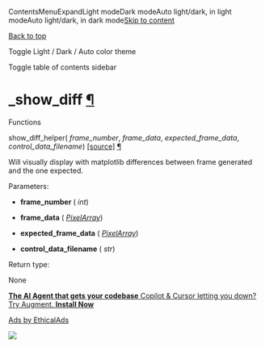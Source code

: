 ContentsMenuExpandLight modeDark modeAuto light/dark, in light modeAuto light/dark, in dark mode[Skip to content](https://docs.manim.community/en/stable/reference/manim.utils.testing._show_diff.html#furo-main-content)

[Back to top](https://docs.manim.community/en/stable/reference/manim.utils.testing._show_diff.html#)

Toggle Light / Dark / Auto color theme

Toggle table of contents sidebar

# \_show\_diff [¶](https://docs.manim.community/en/stable/reference/manim.utils.testing._show_diff.html\#module-manim.utils.testing._show_diff "Link to this heading")

Functions

show\_diff\_helper( _frame\_number_, _frame\_data_, _expected\_frame\_data_, _control\_data\_filename_) [\[source\]](https://docs.manim.community/en/stable/_modules/manim/utils/testing/_show_diff.html#show_diff_helper) [¶](https://docs.manim.community/en/stable/reference/manim.utils.testing._show_diff.html#manim.utils.testing._show_diff.show_diff_helper "Link to this definition")

Will visually display with matplotlib differences between frame generated and the one expected.

Parameters:

- **frame\_number** ( _int_)

- **frame\_data** ( [_PixelArray_](https://docs.manim.community/en/stable/reference/manim.typing.html#manim.typing.PixelArray "manim.typing.PixelArray"))

- **expected\_frame\_data** ( [_PixelArray_](https://docs.manim.community/en/stable/reference/manim.typing.html#manim.typing.PixelArray "manim.typing.PixelArray"))

- **control\_data\_filename** ( _str_)


Return type:

None

[**The AI Agent that gets your codebase** Copilot & Cursor letting you down? Try Augment. **Install Now**](https://server.ethicalads.io/proxy/click/8458/019600f5-0565-7e13-9d29-78496786a9ec/)

[Ads by EthicalAds](https://www.ethicalads.io/advertisers/?ref=ea-text)

![](https://server.ethicalads.io/proxy/view/8458/019600f5-0565-7e13-9d29-78496786a9ec/)